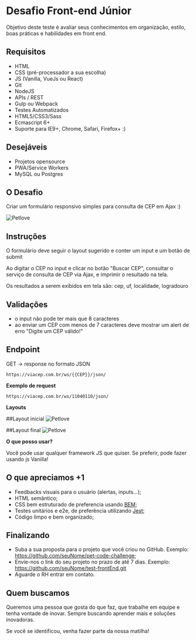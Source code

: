 # Desafio Front-end Júnior

Objetivo deste teste é avaliar seus conhecimentos em organização, estilo, boas práticas e habilidades em front end.

## Requisitos

- HTML
- CSS (pré-processador a sua escolha)
- JS (Vanilla, VueJs ou React)
- Git
- NodeJS
- APIs / REST
- Gulp ou Webpack
- Testes Automatizados
- HTML5/CSS3/Sass
- Ecmascript 6+
- Suporte para IE9+, Chrome, Safari, Firefox+ :)

## Desejáveis
- Projetos opensource
- PWA/Service Workers
- MySQL ou Postgres

## O Desafio

Criar um formulário responsivo simples para consulta de CEP em Ajax :)

![Petlove](https://github.com/petlove/code-challenge/blob/master/frontend_jr/layout_final.gif)

## Instruções

O formulário deve seguir o layout sugerido e conter um input e um botão de submit

Ao digitar o CEP no input e clicar no botão "Buscar CEP", consultar o serviço de consulta de CEP via Ajax, e imprimir o resultado na tela.

Os resultados a serem exibidos em tela são: cep, uf, localidade, logradouro

## Validações

- o input não pode ter mais que 8 caracteres
- ao enviar um CEP com menos de 7 caracteres deve mostrar um alert de erro "Digite um CEP válido!"

## Endpoint

GET -> response no formato JSON

`https://viacep.com.br/ws/{{CEP}}/json/`

**Exemplo de request**

`https://viacep.com.br/ws/11040110/json/`

**Layouts**

##Layout inicial
![Petlove](https://github.com/petlove/code-challenge/blob/master/frontend_jr/layout_tela-inicial.png)

##Layout final
![Petlove](https://github.com/petlove/code-challenge/blob/master/frontend_jr/layout_tela-final.png)


**O que posso usar?**

Você pode usar qualquer framework JS que quiser. Se preferir, pode fazer usando js Vanilla!

## O que apreciamos +1

- Feedbacks visuais para o usuário (alertas, inputs...);
- HTML semântico;
- CSS bem estruturado de preferencia usando [BEM](http://getbem.com/);
- Testes unitários e e2e, de preferência utilizando [Jest](https://jestjs.io/);
- Código limpo e bem organizado;

## Finalizando

- Suba a sua proposta para o projeto que você criou no GitHub. Exemplo: https://github.com/seuNome/pet-code-challenge;
- Envie-nos o link do seu projeto no prazo de até 7 dias. Exemplo: https://github.com/seuNome/test-frontEnd.git
- Aguarde o RH entrar em contato.

## Quem buscamos

Queremos uma pessoa que gosta do que faz, que trabalhe em equipe e tenha vontade de inovar. Sempre buscando aprender mais e soluções inovadoras.

Se você se identificou, venha fazer parte da nossa matilha!

